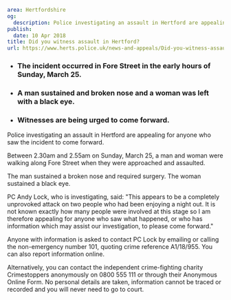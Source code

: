 ```yaml
area: Hertfordshire
og:
  description: Police investigating an assault in Hertford are appealing for anyone who saw the incident to come forward.
publish:
  date: 10 Apr 2018
title: Did you witness assault in Hertford?
url: https://www.herts.police.uk/news-and-appeals/Did-you-witness-assault-in-Hertford-0034A
```

* ### The incident occurred in Fore Street in the early hours of Sunday, March 25.

 * ### A man sustained and broken nose and a woman was left with a black eye.

 * ### Witnesses are being urged to come forward.

Police investigating an assault in Hertford are appealing for anyone who saw the incident to come forward.

Between 2.30am and 2.55am on Sunday, March 25, a man and woman were walking along Fore Street when they were approached and assaulted.

The man sustained a broken nose and required surgery. The woman sustained a black eye.

PC Andy Lock, who is investigating, said: "This appears to be a completely unprovoked attack on two people who had been enjoying a night out. It is not known exactly how many people were involved at this stage so I am therefore appealing for anyone who saw what happened, or who has information which may assist our investigation, to please come forward."

Anyone with information is asked to contact PC Lock by emailing or calling the non-emergency number 101, quoting crime reference A1/18/955. You can also report information online.

Alternatively, you can contact the independent crime-fighting charity Crimestoppers anonymously on 0800 555 111 or through their Anonymous Online Form. No personal details are taken, information cannot be traced or recorded and you will never need to go to court.
